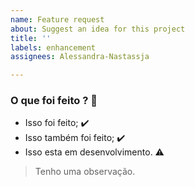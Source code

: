 ```yaml
---
name: Feature request
about: Suggest an idea for this project
title: ''
labels: enhancement
assignees: Alessandra-Nastassja

---
```


### O que foi feito ? 🚀

- Isso foi feito; :heavy_check_mark:
- Isso também foi feito; :heavy_check_mark:
- Isso esta em desenvolvimento. :warning:

> Tenho uma observação.
